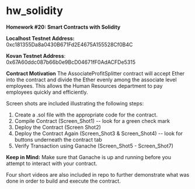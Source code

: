 # hw_solidity
**Homework #20: Smart Contracts with Solidity**

**Localhost Testnet Address:** 0xc181355Da8a0430B671Fd2E4675A155528Cf0B4C

**Kovan Testnet Address**: 0x67A60ddc087b66b0e9BcD04671fF0AdACFDe5315

**Contract Motivation** 
The AssociateProfitSplitter contract will accept Ether into the contract and divide the Ether evenly among the associate level employees. This allows the Human Resources department to pay employees quickly and efficiently.

Screen shots are included illustrating the following steps:
  1) Create a .sol file with the appropriate code for the contract. 
  2) Compile Contract (Screen_Shot1) -- look for a green check mark
  3) Deploy the Contract (Screen Shot2)
  4) Deploy the Contract Again (Screen_Shot3 & Screen_Shot4) -- look for buttons underneath the contract tab
  5) Verify Transaction using Ganache (Screen_Shot5 - Screen_Shot7) 

**Keep in Mind:** Make sure that Ganache is up and running before you attempt to interact with your contract.

Four short videos are also included in repo to further demonstrate what was done in order to build and execute the contract. 
